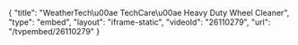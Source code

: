 {
    "title": "WeatherTech\u00ae TechCare\u00ae Heavy Duty Wheel Cleaner",
    "type": "embed",
    "layout": "iframe-static",
    "videoId": "26110279",
    "url": "\/tvpembed\/26110279"
}
